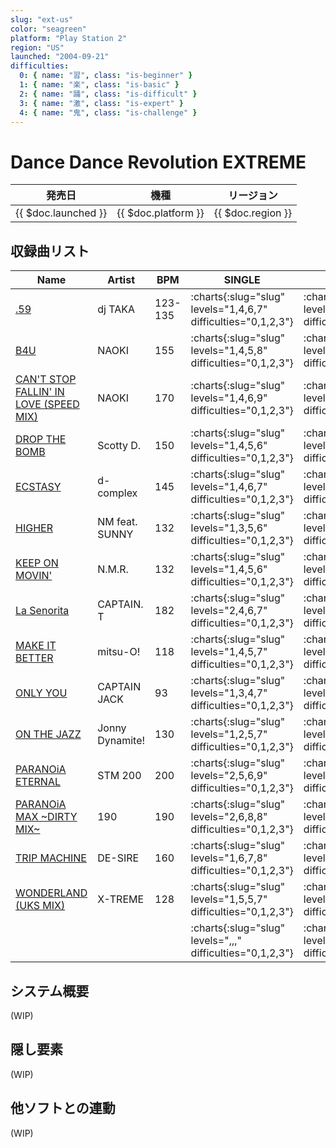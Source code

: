 ```yaml
---
slug: "ext-us"
color: "seagreen"
platform: "Play Station 2"
region: "US"
launched: "2004-09-21"
difficulties:
  0: { name: "習", class: "is-beginner" }
  1: { name: "楽", class: "is-basic" }
  2: { name: "踊", class: "is-difficult" }
  3: { name: "激", class: "is-expert" }
  4: { name: "鬼", class: "is-challenge" }
---
```


# Dance Dance Revolution EXTREME

|発売日|機種|リージョン|
|------|----|---------|
|{{ $doc.launched }}|{{ $doc.platform }}|{{ $doc.region }}|

## 収録曲リスト

|Name|Artist|BPM|SINGLE|DOUBLE|
|----|------|---|------|------|
|[.59](/songs/59)|dj TAKA|123-135|:charts{:slug="slug" levels="1,4,6,7" difficulties="0,1,2,3"}|:charts{:slug="slug" levels="4,6,7" difficulties="1,2,3"}|
|[B4U](/songs/b4u)|NAOKI|155|:charts{:slug="slug" levels="1,4,5,8" difficulties="0,1,2,3"}|:charts{:slug="slug" levels="4,6,7" difficulties="1,2,3"}|
|[CAN'T STOP FALLIN' IN LOVE (SPEED MIX)](/songs/cant-stop-fallin-in-love-speed)|NAOKI|170|:charts{:slug="slug" levels="1,4,6,9" difficulties="0,1,2,3"}|:charts{:slug="slug" levels="4,6,9" difficulties="1,2,3"}|
|[DROP THE BOMB](/songs/drop-the-bomb)|Scotty D.|150|:charts{:slug="slug" levels="1,4,5,6" difficulties="0,1,2,3"}|:charts{:slug="slug" levels="4,5,6" difficulties="1,2,3"}|
|[ECSTASY](/songs/ecstasy)|d-complex|145|:charts{:slug="slug" levels="1,4,6,7" difficulties="0,1,2,3"}|:charts{:slug="slug" levels="4,6,7" difficulties="1,2,3"}|
|[HIGHER](/songs/higher)|NM feat. SUNNY|132|:charts{:slug="slug" levels="1,3,5,6" difficulties="0,1,2,3"}|:charts{:slug="slug" levels="3,5,7" difficulties="1,2,3"}|
|[KEEP ON MOVIN'](/songs/keep-on-movin)|N.M.R.|132|:charts{:slug="slug" levels="1,4,5,6" difficulties="0,1,2,3"}|:charts{:slug="slug" levels="4,6,7" difficulties="1,2,3"}|
|[La Senorita](/songs/la-senorita)|CAPTAIN. T|182|:charts{:slug="slug" levels="2,4,6,7" difficulties="0,1,2,3"}|:charts{:slug="slug" levels="4,6,9" difficulties="1,2,3"}|
|[MAKE IT BETTER](/songs/make-it-better)|mitsu-O!|118|:charts{:slug="slug" levels="1,4,5,7" difficulties="0,1,2,3"}|:charts{:slug="slug" levels="5,7,7" difficulties="1,2,3"}|
|[ONLY YOU](/songs/only-you)|CAPTAIN JACK|93|:charts{:slug="slug" levels="1,3,4,7" difficulties="0,1,2,3"}|:charts{:slug="slug" levels="3,6,7" difficulties="1,2,3"}|
|[ON THE JAZZ](/songs/on-the-jazz)|Jonny Dynamite!|130|:charts{:slug="slug" levels="1,2,5,7" difficulties="0,1,2,3"}|:charts{:slug="slug" levels="3,5,7" difficulties="1,2,3"}|
|[PARANOiA ETERNAL](/songs/paranoia-eternal)|STM 200|200|:charts{:slug="slug" levels="2,5,6,9" difficulties="0,1,2,3"}|:charts{:slug="slug" levels="5,6,9" difficulties="1,2,3"}|
|[PARANOiA MAX \~DIRTY MIX\~](/songs/paranoia-max)|190|190|:charts{:slug="slug" levels="2,6,8,8" difficulties="0,1,2,3"}|:charts{:slug="slug" levels="7,8,9" difficulties="1,2,3"}|
|[TRIP MACHINE](/songs/trip-machine)|DE-SIRE|160|:charts{:slug="slug" levels="1,6,7,8" difficulties="0,1,2,3"}|:charts{:slug="slug" levels="7,8,8" difficulties="1,2,3"}|
|[WONDERLAND (UKS MIX)](/songs/wonderland)|X-TREME|128|:charts{:slug="slug" levels="1,5,5,7" difficulties="0,1,2,3"}|:charts{:slug="slug" levels="5,6,7" difficulties="1,2,3"}|
|[](/songs/)|||:charts{:slug="slug" levels=",,," difficulties="0,1,2,3"}|:charts{:slug="slug" levels=",," difficulties="1,2,3"}|

## システム概要

(WIP)

## 隠し要素

(WIP)

## 他ソフトとの連動

(WIP)
